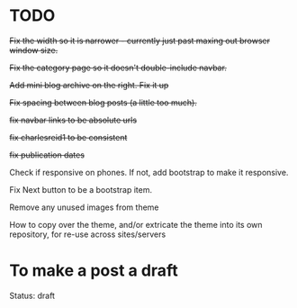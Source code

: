 # TODO

<s>Fix the width so it is narrower - currently just past maxing out browser window size.</s>

<s>Fix the category page so it doesn't double-include navbar.</s>

<s>Add mini blog archive on the right. Fix it up</s>

<s>Fix spacing between blog posts (a little too much).</s>

<s>fix navbar links to be absolute urls</s>

<s>fix charlesreid1 to be consistent</s>

<s>fix publication dates</s>

Check if responsive on phones. If not, add bootstrap to make it responsive.

Fix Next button to be a bootstrap item.

Remove any unused images from theme

How to copy over the theme, and/or extricate the theme into its own repository, for re-use across sites/servers


# To make a post a draft

Status: draft
